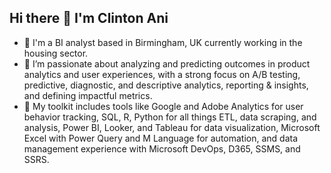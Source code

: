 ## Hi there 👋 I'm Clinton Ani


- 🔭 I'm a BI analyst based in Birmingham, UK currently working in the housing sector.
- 🌱 I’m passionate about analyzing and predicting outcomes in product analytics and user experiences, with a strong focus on A/B testing, predictive, diagnostic, and descriptive analytics, reporting & insights, and defining impactful metrics.
- 👯 My toolkit includes tools like Google and Adobe Analytics for user behavior tracking, SQL, R, Python for all things ETL, data scraping, and analysis, Power BI, Looker, and Tableau for data visualization, Microsoft Excel with Power Query and M Language for automation, and data management experience with Microsoft DevOps, D365, SSMS, and SSRS.

